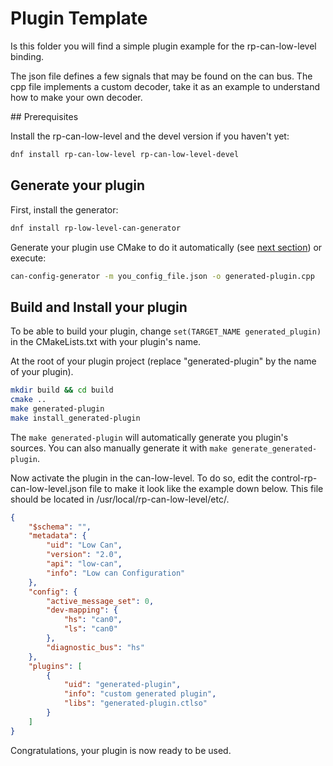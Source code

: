 # Plugin Template

Is this folder you will find a simple plugin example for the rp-can-low-level binding.

The json file defines a few signals that may be found on the can bus.
The cpp file implements a custom decoder, take it as an example
to understand how to make your own decoder.

## Prerequisites

Install the rp-can-low-level and the devel version if you haven't yet:
```bash
dnf install rp-can-low-level rp-can-low-level-devel
```

## Generate your plugin

First, install the generator:
```bash
dnf install rp-low-level-can-generator
```

Generate your plugin use CMake to do it automatically 
(see [next section](#build)) or execute:
```bash
can-config-generator -m you_config_file.json -o generated-plugin.cpp
```

## Build and Install your plugin <a name="#build"></a>

To be able to build your plugin, change ```set(TARGET_NAME generated_plugin)``` in
the CMakeLists.txt with your plugin's name.

At the root of your plugin project (replace "generated-plugin" by the name of
your plugin).

```bash
mkdir build && cd build
cmake ..
make generated-plugin
make install_generated-plugin
```

The `make generated-plugin` will automatically generate you plugin's sources.
You can also manually generate it with `make generate_generated-plugin`.

Now activate the plugin in the can-low-level.
To do so, edit the control-rp-can-low-level.json file to
make it look like the example down below. This file should be located in
/usr/local/rp-can-low-level/etc/.
```json
{
	"$schema": "",
	"metadata": {
		"uid": "Low Can",
		"version": "2.0",
		"api": "low-can",
		"info": "Low can Configuration"
	},
	"config": {
		"active_message_set": 0,
		"dev-mapping": {
			"hs": "can0",
			"ls": "can0"
		},
		"diagnostic_bus": "hs"
	},
	"plugins": [
		{
			"uid": "generated-plugin",
			"info": "custom generated plugin",
			"libs": "generated-plugin.ctlso"
		}
	]
}
```

Congratulations, your plugin is now ready to be used.
